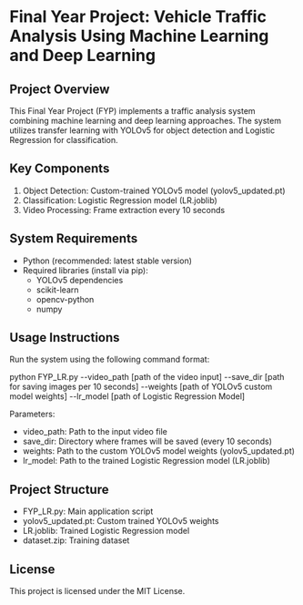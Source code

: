 Final Year Project: Vehicle Traffic Analysis Using Machine Learning and Deep Learning
================================================================================

Project Overview
---------------
This Final Year Project (FYP) implements a traffic analysis system combining machine learning and deep learning approaches. The system utilizes transfer learning with YOLOv5 for object detection and Logistic Regression for classification.

Key Components
-------------
1. Object Detection: Custom-trained YOLOv5 model (yolov5_updated.pt)
2. Classification: Logistic Regression model (LR.joblib)
3. Video Processing: Frame extraction every 10 seconds

System Requirements
-----------------
- Python (recommended: latest stable version)
- Required libraries (install via pip):
  - YOLOv5 dependencies
  - scikit-learn
  - opencv-python
  - numpy

Usage Instructions
----------------
Run the system using the following command format:

python FYP_LR.py --video_path [path of the video input] --save_dir [path for saving images per 10 seconds] --weights [path of YOLOv5 custom model weights] --lr_model [path of Logistic Regression Model]


Parameters:
- video_path: Path to the input video file
- save_dir: Directory where frames will be saved (every 10 seconds)
- weights: Path to the custom YOLOv5 model weights (yolov5_updated.pt)
- lr_model: Path to the trained Logistic Regression model (LR.joblib)

Project Structure
---------------
- FYP_LR.py: Main application script
- yolov5_updated.pt: Custom trained YOLOv5 weights
- LR.joblib: Trained Logistic Regression model
- dataset.zip: Training dataset

License
-------
This project is licensed under the MIT License.




